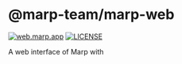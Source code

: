 # @marp-team/marp-web

[![web.marp.app](https://bit.ly/2RF9Nzn)](https://web.marp.app/)
[![LICENSE](https://img.shields.io/github/license/marp-team/marp-web.svg?style=flat-square)](./LICENSE)

A web interface of Marp with <script> and <iframe> filters.

### :warning: Disncontinued by marp Team by modified and published with the kind permission of its author.

<!--
> https://web.marp.app/ is a tech demo. In future, we migrate to React app based on our [marp-react](https://github.com/marp-team/marp-react).
>
> We are using [Preact](https://github.com/developit/preact) and it has an advantage to PWA. But I'm not sure to be recieved contributes from community because not of familiar framework. In addition, well-maintained library for React would get better developer experience.

## Desktop PWA

Would you try the future of Marp? By using Chrome's [Desktop PWA](https://developers.google.com/web/progressive-web-apps/desktop), you can use Marp Web as a desktop app like [yhatt/marp](https://github.com/yhatt/marp). Select **"Install Marp..."** from Chrome menu.

[![](desktop-pwa-install.png)](https://web.marp.app/)

Of course, an installed Marp Web works even if the network is offline. (Except external resources in the slide deck)

[![](desktop-pwa.png)](https://web.marp.app/)
-->

## Author

Managed by [@marp-team](https://github.com/marp-team).

- <img src="https://github.com/yhatt.png" width="16" height="16"/> Yuki Hattori ([@yhatt](https://github.com/yhatt))

## License

[MIT License](LICENSE)
